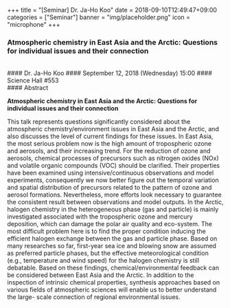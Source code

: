 +++
title = "[Seminar] Dr. Ja-Ho Koo"
date = 2018-09-10T12:49:47+09:00
categories = ["Seminar"]
banner = "img/placeholder.png"
icon = "microphone"
+++
### Atmospheric chemistry in East Asia and the Arctic: Questions for individual issues and their connection
<br>
#### Dr. Ja-Ho Koo 
#### September 12, 2018 (Wednesday) 15:00
#### Science Hall #553
<br>
#### Abstract

**Atmospheric chemistry in East Asia and the Arctic: Questions for individual issues and their connection**

This talk represents questions significantly considered about the atmospheric chemistry/environment issues in East Asia and the Arctic, and also discusses the level of current findings for these issues. In East Asia, the most serious problem now is the high amount of tropospheric ozone and aerosols, and their increasing trend. For the reduction of ozone and aerosols, chemical processes of precursors such as nitrogen oxides (NOx) and volatile organic compounds (VOC) should be clarified. Their properties have been examined using intensive/continuous observations and model experiments, consequently we now better figure out the temporal variation and spatial distribution of precursors related to the pattern of ozone and aerosol formations. Nevertheless, more efforts look necessary to guarantee the consistent result between observations and model outputs. In the Arctic, halogen chemistry in the heterogeneous phase (gas and particle) is mainly investigated associated with the tropospheric
ozone and mercury deposition, which can damage the polar air quality and eco-system. The most difficult problem here is to find the proper condition inducing the efficient halogen exchange between the gas and particle phase. Based on many researches so far, first-year sea ice and blowing snow are assumed as preferred particle phases, but the effective meteorological condition (e.g., temperature and wind speed) for the halogen chemistry is still debatable. Based on these findings, chemical/environmental feedback can be considered between East Asia and the Arctic. In addition to the inspection of intrinsic chemical properties, synthesis approaches based on various fields of atmospheric sciences will enable us to better understand the large- scale connection of regional environmental issues.
